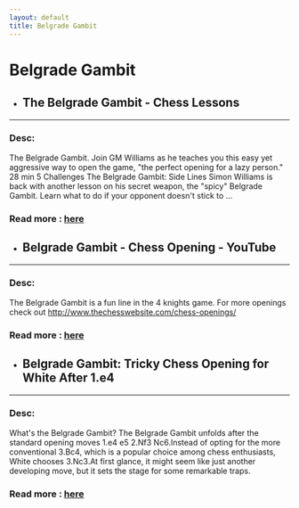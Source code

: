 ```yaml
---
layout: default
title: Belgrade Gambit
---
```

# Belgrade Gambit
- ## **The Belgrade Gambit - Chess Lessons** 

---
### Desc: 
 The Belgrade Gambit. Join GM Williams as he teaches you this easy yet aggressive way to open the game, "the perfect opening for a lazy person." 28 min 5 Challenges The Belgrade Gambit: Side Lines Simon Williams is back with another lesson on his secret weapon, the "spicy" Belgrade Gambit. Learn what to do if your opponent doesn't stick to ... 
### Read more : [here](https://www.chess.com/lessons/the-belgrade-gambit) 
- ## **Belgrade Gambit - Chess Opening - YouTube** 

---
### Desc: 
 The Belgrade Gambit is a fun line in the 4 knights game. For more openings check out http://www.thechesswebsite.com/chess-openings/ 
### Read more : [here](https://www.youtube.com/watch?v=qNgzkDwVESY) 
- ## **Belgrade Gambit: Tricky Chess Opening for White After 1.e4** 

---
### Desc: 
 What's the Belgrade Gambit? The Belgrade Gambit unfolds after the standard opening moves 1.e4 e5 2.Nf3 Nc6.Instead of opting for the more conventional 3.Bc4, which is a popular choice among chess enthusiasts, White chooses 3.Nc3.At first glance, it might seem like just another developing move, but it sets the stage for some remarkable traps. 
### Read more : [here](https://chess-teacher.com/belgrade-gambit/) 


